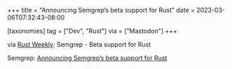 +++
title = "Announcing Semgrep’s beta support for Rust"
date = 2023-03-06T07:32:43-08:00

[taxonomies]
tag = ["Dev", "Rust"]
via = ["Mastodon"]
+++

via [Rust Weekly](https://mastodon.social/@rust_discussions/109976340019679448): Semgrep - Beta support for Rust

<!-- more -->

Semgrep: [Announcing Semgrep’s beta support for Rust](https://semgrep.dev/blog/2023/announcing-semgrep-s-beta-support-for-rust)
